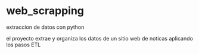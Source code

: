 # web_scrapping
extraccion de datos con python 

el proyecto extrae y organiza los datos de un sitio web de noticas
aplicando los pasos ETL 

